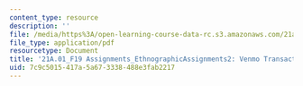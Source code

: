 ```yaml
---
content_type: resource
description: ''
file: /media/https%3A/open-learning-course-data-rc.s3.amazonaws.com/21a-01-how-culture-works-fall-2019/7c9c5015417a5a673338488e3fab2217_MIT21A_01F19_Assignment2_Ex2.pdf
file_type: application/pdf
resourcetype: Document
title: '21A.01_F19 Assignments_EthnographicAssignments2: Venmo Transactions'
uid: 7c9c5015-417a-5a67-3338-488e3fab2217
---
```

